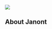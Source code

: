 <p align="left"><img src="https://laravel.com/assets/img/components/logo-laravel.svg"></p>

## About Janont

